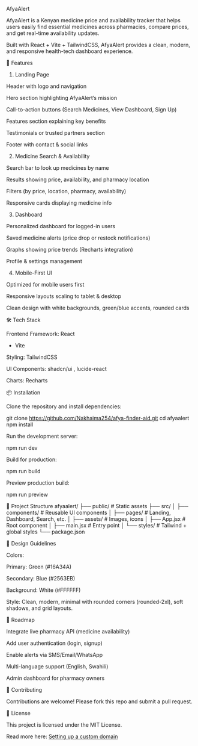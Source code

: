 AfyaAlert

AfyaAlert is a Kenyan medicine price and availability tracker that helps users easily find essential medicines across pharmacies, compare prices, and get real-time availability updates.

Built with React + Vite + TailwindCSS, AfyaAlert provides a clean, modern, and responsive health-tech dashboard experience.

🚀 Features
1. Landing Page

Header with logo and navigation

Hero section highlighting AfyaAlert’s mission

Call-to-action buttons (Search Medicines, View Dashboard, Sign Up)

Features section explaining key benefits

Testimonials or trusted partners section

Footer with contact & social links

2. Medicine Search & Availability

Search bar to look up medicines by name

Results showing price, availability, and pharmacy location

Filters (by price, location, pharmacy, availability)

Responsive cards displaying medicine info

3. Dashboard

Personalized dashboard for logged-in users

Saved medicine alerts (price drop or restock notifications)

Graphs showing price trends (Recharts integration)

Profile & settings management

4. Mobile-First UI

Optimized for mobile users first

Responsive layouts scaling to tablet & desktop

Clean design with white backgrounds, green/blue accents, rounded cards

🛠️ Tech Stack

Frontend Framework: React
 + Vite

Styling: TailwindCSS

UI Components: shadcn/ui
, lucide-react

Charts: Recharts

📦 Installation

Clone the repository and install dependencies:

git clone https://github.com/Nakhaima254/afya-finder-aid.git
cd afyaalert
npm install


Run the development server:

npm run dev


Build for production:

npm run build


Preview production build:

npm run preview

📁 Project Structure
afyaalert/
├── public/          # Static assets
├── src/
│   ├── components/  # Reusable UI components
│   ├── pages/       # Landing, Dashboard, Search, etc.
│   ├── assets/      # Images, icons
│   ├── App.jsx      # Root component
│   ├── main.jsx     # Entry point
│   └── styles/      # Tailwind + global styles
└── package.json

🎨 Design Guidelines

Colors:

Primary: Green (#16A34A)

Secondary: Blue (#2563EB)

Background: White (#FFFFFF)

Style: Clean, modern, minimal with rounded corners (rounded-2xl), soft shadows, and grid layouts.

📌 Roadmap

 Integrate live pharmacy API (medicine availability)

 Add user authentication (login, signup)

 Enable alerts via SMS/Email/WhatsApp

 Multi-language support (English, Swahili)

 Admin dashboard for pharmacy owners

🤝 Contributing

Contributions are welcome! Please fork this repo and submit a pull request.

📜 License

This project is licensed under the MIT License.


Read more here: [Setting up a custom domain](https://docs.lovable.dev/tips-tricks/custom-domain#step-by-step-guide)
